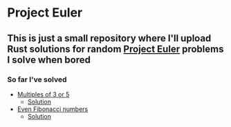 
# Project Euler

## This is just a small repository where I'll upload Rust solutions for random [Project Euler](https://projecteuler.net) problems I solve when bored

### So far I've solved

* [Multiples of 3 or 5](https://projecteuler.net/problem=1)
  * [Solution](src/multiples_of_3_or_5.rs)
* [Even Fibonacci numbers](https://projecteuler.net/problem=2)
  * [Solution](src/even_fibonacci_numbers.rs)
